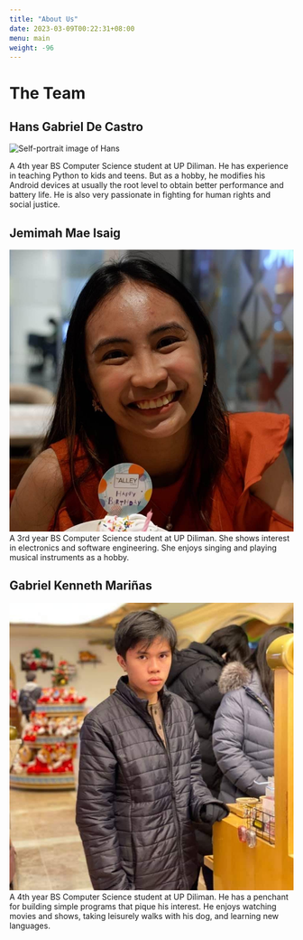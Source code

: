 ```yaml
---
title: "About Us"
date: 2023-03-09T00:22:31+08:00
menu: main
weight: -96
---
```


# The Team

## Hans Gabriel De Castro
![Self-portrait image of Hans](pics/hans_pic.jpg)

A 4th year BS Computer Science student at UP Diliman. He has experience in teaching Python to kids and teens. But as a hobby, he modifies his Android devices at usually the root level to obtain better performance and battery life. He is also very passionate in fighting for human rights and social justice.
## Jemimah Mae Isaig
![Self-portrait image of Jem](pics/jem_pic.jpg)
A 3rd year BS Computer Science student at UP Diliman. She shows interest in electronics and software engineering. She enjoys singing and playing musical instruments as a hobby.
## Gabriel Kenneth Mariñas
![Self-portrait image of Kenneth](pics/kenneth_pic.jpg)
A 4th year BS Computer Science student at UP Diliman. He has a penchant for building simple programs that pique his interest. He enjoys watching movies and shows, taking leisurely walks with his dog, and learning new languages.
